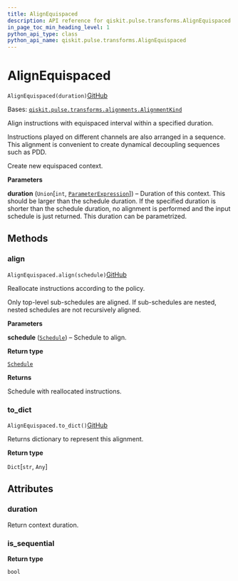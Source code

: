 ```yaml
---
title: AlignEquispaced
description: API reference for qiskit.pulse.transforms.AlignEquispaced
in_page_toc_min_heading_level: 1
python_api_type: class
python_api_name: qiskit.pulse.transforms.AlignEquispaced
---
```


# AlignEquispaced

<span id="qiskit.pulse.transforms.AlignEquispaced" />

`AlignEquispaced(duration)`[GitHub](https://github.com/qiskit/qiskit/tree/stable/0.40/qiskit/pulse/transforms/alignments.py "view source code")

Bases: [`qiskit.pulse.transforms.alignments.AlignmentKind`](pulse#qiskit.pulse.transforms.AlignmentKind "qiskit.pulse.transforms.alignments.AlignmentKind")

Align instructions with equispaced interval within a specified duration.

Instructions played on different channels are also arranged in a sequence. This alignment is convenient to create dynamical decoupling sequences such as PDD.

Create new equispaced context.

**Parameters**

**duration** (`Union`\[`int`, [`ParameterExpression`](qiskit.circuit.ParameterExpression "qiskit.circuit.parameterexpression.ParameterExpression")]) – Duration of this context. This should be larger than the schedule duration. If the specified duration is shorter than the schedule duration, no alignment is performed and the input schedule is just returned. This duration can be parametrized.

## Methods

### align

<span id="qiskit.pulse.transforms.AlignEquispaced.align" />

`AlignEquispaced.align(schedule)`[GitHub](https://github.com/qiskit/qiskit/tree/stable/0.40/qiskit/pulse/transforms/alignments.py "view source code")

Reallocate instructions according to the policy.

Only top-level sub-schedules are aligned. If sub-schedules are nested, nested schedules are not recursively aligned.

**Parameters**

**schedule** ([`Schedule`](qiskit.pulse.Schedule "qiskit.pulse.schedule.Schedule")) – Schedule to align.

**Return type**

[`Schedule`](qiskit.pulse.Schedule "qiskit.pulse.schedule.Schedule")

**Returns**

Schedule with reallocated instructions.

### to\_dict

<span id="qiskit.pulse.transforms.AlignEquispaced.to_dict" />

`AlignEquispaced.to_dict()`[GitHub](https://github.com/qiskit/qiskit/tree/stable/0.40/qiskit/pulse/transforms/alignments.py "view source code")

Returns dictionary to represent this alignment.

**Return type**

`Dict`\[`str`, `Any`]

## Attributes

<span id="qiskit.pulse.transforms.AlignEquispaced.duration" />

### duration

Return context duration.

<span id="qiskit.pulse.transforms.AlignEquispaced.is_sequential" />

### is\_sequential

**Return type**

`bool`

